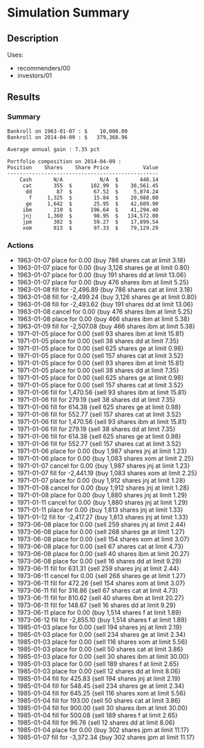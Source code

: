 Simulation Summary
===
Description
---
Uses:
- recommenders/00
- investors/01

Results
---
### Summary
    Bankroll on 1963-01-07 : $    10,000.00
    Bankroll on 2014-04-09 : $   379,368.96

    Average annual gain : 7.35 pct

    Portfolio composition on 2014-04-09 :
    Position    Shares    Share Price           Value
    -------------------------------------------------
        Cash       N/A            N/A  $       440.14
         cat       355  $      102.99  $    36,561.45
          dd        87  $       67.52  $     5,874.24
           f     1,325  $       15.84  $    20,988.00
          ge     1,642  $       25.95  $    42,609.90
         ibm       210  $      196.64  $    41,294.40
         jnj     1,360  $       98.95  $   134,572.00
         jpm       302  $       59.27  $    17,899.54
         xom       813  $       97.33  $    79,129.29
### Actions
- 1963-01-07 place for 0.00 {buy 786 shares cat at limit 3.18}
- 1963-01-07 place for 0.00 {buy 3,126 shares ge at limit 0.80}
- 1963-01-07 place for 0.00 {buy 191 shares dd at limit 13.06}
- 1963-01-07 place for 0.00 {buy 476 shares ibm at limit 5.25}
- 1963-01-08 fill for -2,496.89 {buy 786 shares cat at limit 3.18}
- 1963-01-08 fill for -2,499.24 {buy 3,126 shares ge at limit 0.80}
- 1963-01-08 fill for -2,493.62 {buy 191 shares dd at limit 13.06}
- 1963-01-08 cancel for 0.00 {buy 476 shares ibm at limit 5.25}
- 1963-01-08 place for 0.00 {buy 466 shares ibm at limit 5.38}
- 1963-01-09 fill for -2,507.08 {buy 466 shares ibm at limit 5.38}
- 1971-01-05 place for 0.00 {sell 93 shares ibm at limit 15.81}
- 1971-01-05 place for 0.00 {sell 38 shares dd at limit 7.35}
- 1971-01-05 place for 0.00 {sell 625 shares ge at limit 0.98}
- 1971-01-05 place for 0.00 {sell 157 shares cat at limit 3.52}
- 1971-01-05 place for 0.00 {sell 93 shares ibm at limit 15.81}
- 1971-01-05 place for 0.00 {sell 38 shares dd at limit 7.35}
- 1971-01-05 place for 0.00 {sell 625 shares ge at limit 0.98}
- 1971-01-05 place for 0.00 {sell 157 shares cat at limit 3.52}
- 1971-01-06 fill for 1,470.56 {sell 93 shares ibm at limit 15.81}
- 1971-01-06 fill for 279.19 {sell 38 shares dd at limit 7.35}
- 1971-01-06 fill for 614.38 {sell 625 shares ge at limit 0.98}
- 1971-01-06 fill for 552.77 {sell 157 shares cat at limit 3.52}
- 1971-01-06 fill for 1,470.56 {sell 93 shares ibm at limit 15.81}
- 1971-01-06 fill for 279.19 {sell 38 shares dd at limit 7.35}
- 1971-01-06 fill for 614.38 {sell 625 shares ge at limit 0.98}
- 1971-01-06 fill for 552.77 {sell 157 shares cat at limit 3.52}
- 1971-01-06 place for 0.00 {buy 1,987 shares jnj at limit 1.23}
- 1971-01-06 place for 0.00 {buy 1,083 shares xom at limit 2.25}
- 1971-01-07 cancel for 0.00 {buy 1,987 shares jnj at limit 1.23}
- 1971-01-07 fill for -2,441.19 {buy 1,083 shares xom at limit 2.25}
- 1971-01-07 place for 0.00 {buy 1,912 shares jnj at limit 1.28}
- 1971-01-08 cancel for 0.00 {buy 1,912 shares jnj at limit 1.28}
- 1971-01-08 place for 0.00 {buy 1,880 shares jnj at limit 1.29}
- 1971-01-11 cancel for 0.00 {buy 1,880 shares jnj at limit 1.29}
- 1971-01-11 place for 0.00 {buy 1,813 shares jnj at limit 1.33}
- 1971-01-12 fill for -2,417.27 {buy 1,813 shares jnj at limit 1.33}
- 1973-06-08 place for 0.00 {sell 259 shares jnj at limit 2.44}
- 1973-06-08 place for 0.00 {sell 268 shares ge at limit 1.27}
- 1973-06-08 place for 0.00 {sell 154 shares xom at limit 3.07}
- 1973-06-08 place for 0.00 {sell 67 shares cat at limit 4.73}
- 1973-06-08 place for 0.00 {sell 40 shares ibm at limit 20.27}
- 1973-06-08 place for 0.00 {sell 16 shares dd at limit 9.29}
- 1973-06-11 fill for 631.31 {sell 259 shares jnj at limit 2.44}
- 1973-06-11 cancel for 0.00 {sell 268 shares ge at limit 1.27}
- 1973-06-11 fill for 472.26 {sell 154 shares xom at limit 3.07}
- 1973-06-11 fill for 316.86 {sell 67 shares cat at limit 4.73}
- 1973-06-11 fill for 810.62 {sell 40 shares ibm at limit 20.27}
- 1973-06-11 fill for 148.67 {sell 16 shares dd at limit 9.29}
- 1973-06-11 place for 0.00 {buy 1,514 shares f at limit 1.89}
- 1973-06-12 fill for -2,855.10 {buy 1,514 shares f at limit 1.89}
- 1985-01-03 place for 0.00 {sell 194 shares jnj at limit 2.19}
- 1985-01-03 place for 0.00 {sell 234 shares ge at limit 2.34}
- 1985-01-03 place for 0.00 {sell 116 shares xom at limit 5.56}
- 1985-01-03 place for 0.00 {sell 50 shares cat at limit 3.86}
- 1985-01-03 place for 0.00 {sell 30 shares ibm at limit 30.00}
- 1985-01-03 place for 0.00 {sell 189 shares f at limit 2.65}
- 1985-01-03 place for 0.00 {sell 12 shares dd at limit 8.06}
- 1985-01-04 fill for 425.83 {sell 194 shares jnj at limit 2.19}
- 1985-01-04 fill for 548.45 {sell 234 shares ge at limit 2.34}
- 1985-01-04 fill for 645.25 {sell 116 shares xom at limit 5.56}
- 1985-01-04 fill for 193.00 {sell 50 shares cat at limit 3.86}
- 1985-01-04 fill for 900.00 {sell 30 shares ibm at limit 30.00}
- 1985-01-04 fill for 500.08 {sell 189 shares f at limit 2.65}
- 1985-01-04 fill for 96.76 {sell 12 shares dd at limit 8.06}
- 1985-01-04 place for 0.00 {buy 302 shares jpm at limit 11.17}
- 1985-01-07 fill for -3,372.34 {buy 302 shares jpm at limit 11.17}
